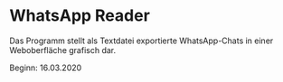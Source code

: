 # WhatsApp Reader

Das Programm stellt als Textdatei exportierte WhatsApp-Chats in einer Weboberfläche grafisch dar.

Beginn: 16.03.2020